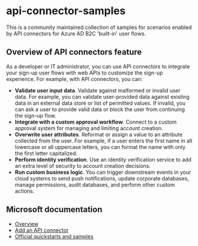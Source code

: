 # api-connector-samples
This is a community maintained collection of samples for scenarios enabled by API connectors for Azure AD B2C 'built-in' user flows.

## Overview of API connectors feature

As a developer or IT administrator, you can use API connectors to integrate your sign-up user flows with web APIs to customize the sign-up experience. For example, with API connectors, you can:

- **Validate user input data**. Validate against malformed or invalid user data. For example, you can validate user-provided data against existing data in an external data store or list of permitted values. If invalid, you can ask a user to provide valid data or block the user from continuing the sign-up flow.
- **Integrate with a custom approval workflow**. Connect to a custom approval system for managing and limiting account creation.
- **Overwrite user attributes**. Reformat or assign a value to an attribute collected from the user. For example, if a user enters the first name in all lowercase or all uppercase letters, you can format the name with only the first letter capitalized.
- **Perform identity verification**. Use an identity verification service to add an extra level of security to account creation decisions.
- **Run custom business logic**. You can trigger downstream events in your cloud systems to send push notifications, update corporate databases, manage permissions, audit databases, and perform other custom actions.

## Microsoft documentation

- [Overview](https://docs.microsoft.com/azure/active-directory-b2c/api-connectors-overview)
- [Add an API connector](https://docs.microsoft.com/azure/active-directory-b2c/add-api-connector)
- [Official quickstarts and samples](https://docs.microsoft.com/azure/active-directory-b2c/code-samples#api-connectors)
